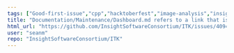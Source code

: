 ```yaml
---
tags: ["Good-first-issue","cpp","hacktoberfest","image-analysis","insight-toolkit","itk","medical-imaging","numfocus","open-science","open-source","python","reproducible-research","scientific-computing","typeDocumentation"]
title: "Documentation/Maintenance/Dashboard.md refers to a link that is 404"
html_url: "https://github.com/InsightSoftwareConsortium/ITK/issues/4094"
user: "seanm"
repo: "InsightSoftwareConsortium/ITK"
---
```


